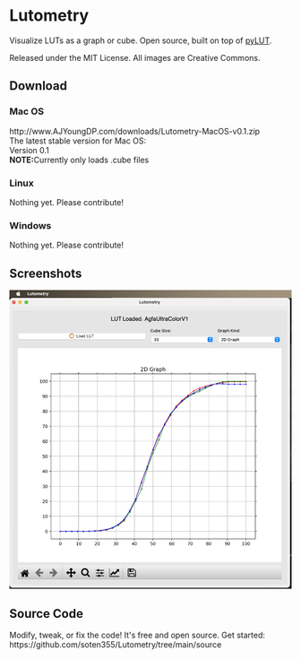 # Lutometry
Visualize LUTs as a graph or cube. Open source, built on top of <a href = "https://github.com/gregcotten/pylut">pyLUT</a>.

Released under the MIT License. All images are Creative Commons.

<h2>Download</h2>
<h3>Mac OS</h3>
http://www.AJYoungDP.com/downloads/Lutometry-MacOS-v0.1.zip
<br>The latest stable version for Mac OS:
<br>Version 0.1
<br><b>NOTE:</b>Currently only loads .cube files
<h3>Linux</h3>
Nothing yet. Please contribute!
<h3>Windows</h3>
Nothing yet. Please contribute!

<h2>Screenshots</h2>
<img src = "source/images/lutometry-screenshot-version0.1.jpg">

<h2>Source Code</h2>
Modify, tweak, or fix the code! It's free and open source. Get started:
<br>https://github.com/soten355/Lutometry/tree/main/source
